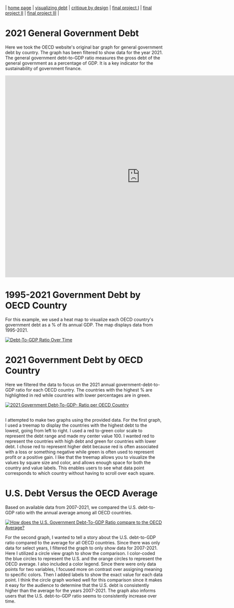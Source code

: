 | [home page](https://jaimiea.github.io/Jaimiea-portfolio/) | [visualizing debt](visualizing-government-debt) | [critique by design](critique-by-design) | [final project I](final-project-part-one) | [final project II](final-project-part-two) | [final project III](final-project-part-three) |

# 2021 General Government Debt
Here we took the OECD website's original bar graph for general government debt by country. The graph has been filtered to show data for the year 2021. The general government debt-to-GDP ratio measures the gross debt of the general government as a percentage of GDP. It is a key indicator for the sustainability of government finance.

<iframe src="https://data.oecd.org/chart/7kOw" width="860" height="645" style="border: 0" mozallowfullscreen="true" webkitallowfullscreen="true" allowfullscreen="true"><a href="https://data.oecd.org/chart/7kOw" target="_blank">OECD Chart: General government debt, Total, % of GDP, Annual, 2021</a></iframe>

# 1995-2021 Government Debt by OECD Country
For this example, we used a heat map to visualize each OECD country's government debt as a % of its annual GDP. The map displays data from 1995-2021.

<div class='tableauPlaceholder' id='viz1707163390724' style='position: relative'><noscript><a href='#'><img alt='Debt-To-GDP Ratio Over Time ' src='https:&#47;&#47;public.tableau.com&#47;static&#47;images&#47;Vi&#47;VisualizingGovtDebt&#47;Sheet1&#47;1_rss.png' style='border: none' /></a></noscript><object class='tableauViz'  style='display:none;'><param name='host_url' value='https%3A%2F%2Fpublic.tableau.com%2F' /> <param name='embed_code_version' value='3' /> <param name='site_root' value='' /><param name='name' value='VisualizingGovtDebt&#47;Sheet1' /><param name='tabs' value='no' /><param name='toolbar' value='yes' /><param name='static_image' value='https:&#47;&#47;public.tableau.com&#47;static&#47;images&#47;Vi&#47;VisualizingGovtDebt&#47;Sheet1&#47;1.png' /> <param name='animate_transition' value='yes' /><param name='display_static_image' value='yes' /><param name='display_spinner' value='yes' /><param name='display_overlay' value='yes' /><param name='display_count' value='yes' /><param name='language' value='en-US' /></object></div>                
<script type='text/javascript'>                    
  var divElement = document.getElementById('viz1707163390724');                    
  var vizElement = divElement.getElementsByTagName('object')[0];                    
  vizElement.style.width='100%';vizElement.style.height=(divElement.offsetWidth*0.75)+'px';                    
  var scriptElement = document.createElement('script');                    
  scriptElement.src = 'https://public.tableau.com/javascripts/api/viz_v1.js';                    
  vizElement.parentNode.insertBefore(scriptElement, vizElement);                
</script>               

# 2021 Government Debt by OECD Country 
Here we filtered the data to focus on the 2021 annual government-debt-to-GDP ratio for each OECD country. The countries with the highest % are highlighted in red while countries with lower percentages are in green.

<div class='tableauPlaceholder' id='viz1707163469621' style='position: relative'><noscript><a href='#'><img alt='2021 Government Debt-To-GDP- Ratio per OECD Country ' src='https:&#47;&#47;public.tableau.com&#47;static&#47;images&#47;20&#47;2021GovtDebt-to-GDPRatio&#47;Sheet2&#47;1_rss.png' style='border: none' /></a></noscript><object class='tableauViz'  style='display:none;'><param name='host_url' value='https%3A%2F%2Fpublic.tableau.com%2F' /> <param name='embed_code_version' value='3' /> <param name='site_root' value='' /><param name='name' value='2021GovtDebt-to-GDPRatio&#47;Sheet2' /><param name='tabs' value='no' /><param name='toolbar' value='yes' /><param name='static_image' value='https:&#47;&#47;public.tableau.com&#47;static&#47;images&#47;20&#47;2021GovtDebt-to-GDPRatio&#47;Sheet2&#47;1.png' /> <param name='animate_transition' value='yes' /><param name='display_static_image' value='yes' /><param name='display_spinner' value='yes' /><param name='display_overlay' value='yes' /><param name='display_count' value='yes' /><param name='language' value='en-US' /></object></div>                
<script type='text/javascript'>                    
  var divElement = document.getElementById('viz1707163469621');                    
  var vizElement = divElement.getElementsByTagName('object')[0];                    
  vizElement.style.width='100%';vizElement.style.height=(divElement.offsetWidth*0.75)+'px';                    
  var scriptElement = document.createElement('script');                    
  scriptElement.src = 'https://public.tableau.com/javascripts/api/viz_v1.js';                    
  vizElement.parentNode.insertBefore(scriptElement, vizElement);                
</script>                

<br/>

I attempted to make two graphs using the provided data. For the first graph, I used a treemap to display the countries with the highest debt to the lowest, going from left to right. I used a red to-green color scale to represent the debt range and made my center value 100. I wanted red to represent the countries with high debt and green for countries with lower debt. I chose red to represent higher debt because red is often associated with a loss or something negative while green is often used to represent profit or a positive gain. I like that the treemap allows you to visualize the values by square size and color, and allows enough space for both the country and value labels. This enables users to see what data point corresponds to which country without having to scroll over each square.   


# U.S. Debt Versus the OECD Average 
Based on available data from 2007-2021, we compared the U.S. debt-to-GDP ratio with the annual average among all OECD countries.      

<div class='tableauPlaceholder' id='viz1707163503729' style='position: relative'><noscript><a href='#'><img alt='How does the U.S. Government Debt-To-GDP Ratio compare to the OECD Average? ' src='https:&#47;&#47;public.tableau.com&#47;static&#47;images&#47;US&#47;USGovtDebt-to-GDPRatioU_S_versustheOECDAverage&#47;Sheet3&#47;1_rss.png' style='border: none' /></a></noscript><object class='tableauViz'  style='display:none;'><param name='host_url' value='https%3A%2F%2Fpublic.tableau.com%2F' /> <param name='embed_code_version' value='3' /> <param name='site_root' value='' /><param name='name' value='USGovtDebt-to-GDPRatioU_S_versustheOECDAverage&#47;Sheet3' /><param name='tabs' value='no' /><param name='toolbar' value='yes' /><param name='static_image' value='https:&#47;&#47;public.tableau.com&#47;static&#47;images&#47;US&#47;USGovtDebt-to-GDPRatioU_S_versustheOECDAverage&#47;Sheet3&#47;1.png' /> <param name='animate_transition' value='yes' /><param name='display_static_image' value='yes' /><param name='display_spinner' value='yes' /><param name='display_overlay' value='yes' /><param name='display_count' value='yes' /><param name='language' value='en-US' /></object></div>       <script type='text/javascript'>                    
  var divElement = document.getElementById('viz1707163503729');                    
  var vizElement = divElement.getElementsByTagName('object')[0];                    
  vizElement.style.width='100%';vizElement.style.height=(divElement.offsetWidth*0.75)+'px';                    
  var scriptElement = document.createElement('script');                    
  scriptElement.src = 'https://public.tableau.com/javascripts/api/viz_v1.js';                    
  vizElement.parentNode.insertBefore(scriptElement, vizElement);                
</script>                   

For the second graph, I wanted to tell a story about the U.S. debt-to-GDP ratio compared to the average for all OECD countries. Since there was only data for select years, I filtered the graph to only show data for 2007-2021. Here I utilized a circle view graph to show the comparison. I color-coded the blue circles to represent the U.S. and the orange circles to represent the OECD average. I also included a color legend. Since there were only data points for two variables, I focused more on contrast over assigning meaning to specific colors. Then I added labels to show the exact value for each data point. I think the circle graph worked well for this comparison since it makes it easy for the audience to determine that the U.S. debt is consistently higher than the average for the years 2007-2021. The graph also informs users that the U.S. debt-to-GDP ratio seems to consistently increase over time.
                                                                                                                                                  
